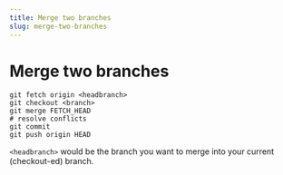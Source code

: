 ```yaml
---
title: Merge two branches
slug: merge-two-branches
---
```


# Merge two branches

```
git fetch origin <headbranch>
git checkout <branch>
git merge FETCH_HEAD
# resolve conflicts
git commit
git push origin HEAD
```
`<headbranch>` would be the branch you want to merge into your current (checkout-ed) branch.
